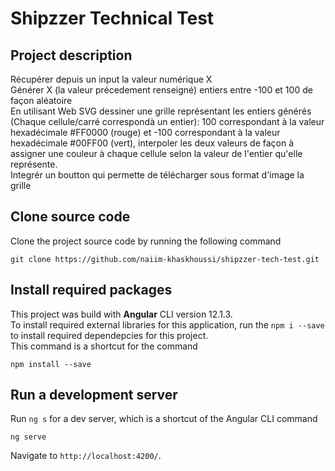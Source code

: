 # Shipzzer Technical Test

## Project description
Récupérer depuis un input la valeur numérique X<br>
Générer X (la valeur précedement renseigné) entiers entre -100 et 100 de façon aléatoire<br>
En utilisant Web SVG dessiner une grille représentant les entiers générés (Chaque cellule/carré correspondà un entier): 100 correspondant à la valeur hexadécimale #FF0000 (rouge) et -100 correspondant à la valeur hexadécimale #00FF00 (vert), interpoler les deux valeurs de façon à assigner une couleur à chaque cellule selon la valeur de l'entier qu'elle représente.<br>
Integrér un boutton qui permette de télécharger sous format d'image la grille
<br>

## Clone source code
Clone the project source code by running the following command
```
git clone https://github.com/naiim-khaskhoussi/shipzzer-tech-test.git
```

## Install required packages

This project was build with **Angular** CLI version 12.1.3.<br>
To install required external libraries for this application, run the `npm i --save` to install required dependepcies for this project. <br>This command is a shortcut for the command
```
npm install --save
```

## Run a development server

Run `ng s` for a dev server, which is a shortcut of the Angular CLI command
```
ng serve
```
Navigate to `http://localhost:4200/`. 